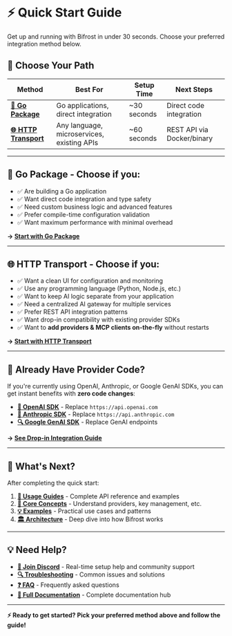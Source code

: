 # ⚡ Quick Start Guide

Get up and running with Bifrost in under 30 seconds. Choose your preferred integration method below.

## 🎯 Choose Your Path

| Method                                     | Best For                                   | Setup Time  | Next Steps                 |
| ------------------------------------------ | ------------------------------------------ | ----------- | -------------------------- |
| **[🔧 Go Package](go-package.md)**         | Go applications, direct integration        | ~30 seconds | Direct code integration    |
| **[🌐 HTTP Transport](http-transport.md)** | Any language, microservices, existing APIs | ~60 seconds | REST API via Docker/binary |

---

## 🔧 **Go Package** - Choose if you:

- ✅ Are building a Go application
- ✅ Want direct code integration and type safety
- ✅ Need custom business logic and advanced features
- ✅ Prefer compile-time configuration validation
- ✅ Want maximum performance with minimal overhead

**→ [Start with Go Package](go-package.md)**

---

## 🌐 **HTTP Transport** - Choose if you:

- ✅ Want a clean UI for configuration and monitoring
- ✅ Use any programming language (Python, Node.js, etc.)
- ✅ Want to keep AI logic separate from your application
- ✅ Need a centralized AI gateway for multiple services
- ✅ Prefer REST API integration patterns
- ✅ Want drop-in compatibility with existing provider SDKs
- ✅ Want to **add providers & MCP clients on-the-fly** without restarts

**→ [Start with HTTP Transport](http-transport.md)**

---

## 🔄 Already Have Provider Code?

If you're currently using OpenAI, Anthropic, or Google GenAI SDKs, you can get instant benefits with **zero code changes**:

- **[🤖 OpenAI SDK](http-transport.md#openai-drop-in)** - Replace `https://api.openai.com`
- **[🧠 Anthropic SDK](http-transport.md#anthropic-drop-in)** - Replace `https://api.anthropic.com`
- **[🔍 Google GenAI SDK](http-transport.md#genai-drop-in)** - Replace GenAI endpoints

**→ [See Drop-in Integration Guide](http-transport.md#drop-in-integrations)**

---

## 🚀 What's Next?

After completing the quick start:

1. **[📖 Usage Guides](../usage/)** - Complete API reference and examples
2. **[🔧 Core Concepts](../README.md#core-concepts)** - Understand providers, key management, etc.
3. **[💡 Examples](../examples/)** - Practical use cases and patterns
4. **[🏛️ Architecture](../architecture/)** - Deep dive into how Bifrost works

---

## 💡 Need Help?

- **[💬 Join Discord](https://getmax.im/bifrost-discord)** - Real-time setup help and community support
- **[🔍 Troubleshooting](../troubleshooting.md)** - Common issues and solutions
- **[❓ FAQ](../faq.md)** - Frequently asked questions
- **[📖 Full Documentation](../README.md)** - Complete documentation hub

---

**⚡ Ready to get started? Pick your preferred method above and follow the guide!**
